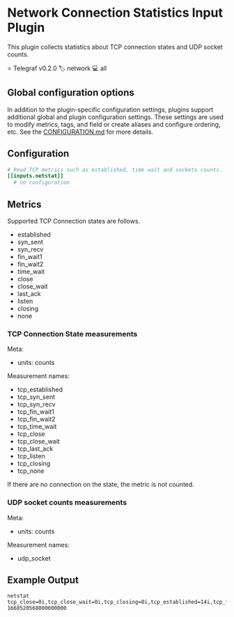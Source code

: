 # Network Connection Statistics Input Plugin

This plugin collects statistics about TCP connection states and UDP socket
counts.

⭐ Telegraf v0.2.0
🏷️ network
💻 all

## Global configuration options <!-- @/docs/includes/plugin_config.md -->

In addition to the plugin-specific configuration settings, plugins support
additional global and plugin configuration settings. These settings are used to
modify metrics, tags, and field or create aliases and configure ordering, etc.
See the [CONFIGURATION.md][CONFIGURATION.md] for more details.

[CONFIGURATION.md]: ../../../docs/CONFIGURATION.md#plugins

## Configuration

```toml @sample.conf
# Read TCP metrics such as established, time wait and sockets counts.
[[inputs.netstat]]
  # no configuration
```

## Metrics

Supported TCP Connection states are follows.

- established
- syn_sent
- syn_recv
- fin_wait1
- fin_wait2
- time_wait
- close
- close_wait
- last_ack
- listen
- closing
- none

### TCP Connection State measurements

Meta:

- units: counts

Measurement names:

- tcp_established
- tcp_syn_sent
- tcp_syn_recv
- tcp_fin_wait1
- tcp_fin_wait2
- tcp_time_wait
- tcp_close
- tcp_close_wait
- tcp_last_ack
- tcp_listen
- tcp_closing
- tcp_none

If there are no connection on the state, the metric is not counted.

### UDP socket counts measurements

Meta:

- units: counts

Measurement names:

- udp_socket

## Example Output

```text
netstat tcp_close=0i,tcp_close_wait=0i,tcp_closing=0i,tcp_established=14i,tcp_fin_wait1=0i,tcp_fin_wait2=0i,tcp_last_ack=0i,tcp_listen=1i,tcp_none=46i,tcp_syn_recv=0i,tcp_syn_sent=0i,tcp_time_wait=0i,udp_socket=10i 1668520568000000000
```
